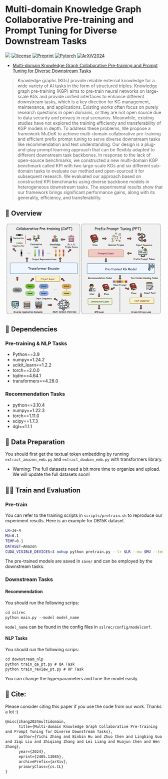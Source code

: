 # Multi-domain Knowledge Graph Collaborative Pre-training and Prompt Tuning for Diverse Downstream Tasks


![](https://img.shields.io/badge/version-1.0.1-blue)
[![license](https://img.shields.io/github/license/mashape/apistatus.svg?maxAge=2592000)](https://github.com/zjukg/NATIVE/main/LICENSE)
[![Preprint](https://img.shields.io/badge/Preprint'24-brightgreen)](https://arxiv.org/abs/2405.13085)
[![Pytorch](https://img.shields.io/badge/PyTorch-%23EE4C2C.svg?e&logo=PyTorch&logoColor=white)](https://pytorch.org/)
[![ArXiV2024](https://img.shields.io/badge/ArXiV-2024-%23bd9f65?labelColor=%2377BBDD&color=3388bb)](https://arxiv.org/abs/2405.13085)
 - [Multi-domain Knowledge Graph Collaborative Pre-training and Prompt Tuning for Diverse Downstream Tasks
](https://arxiv.org/abs/2405.13085)

> Knowledge graphs (KGs) provide reliable external knowledge for a wide variety of AI tasks in the form of structured triples. Knowledge graph pre-training (KGP) aims to pre-train neural networks on large-scale KGs and provide unified interfaces to enhance different downstream tasks, which is a key direction for KG management, maintenance, and applications. Existing works often focus on purely research questions in open domains, or they are not open source due to data security and privacy in real scenarios. Meanwhile, existing studies have not explored the training efficiency and transferability of KGP models in depth. To address these problems, We propose a framework MuDoK to achieve multi-domain collaborative pre-training and efficient prefix prompt tuning to serve diverse downstream tasks like recommendation and text understanding. Our design is a plug-and-play prompt learning approach that can be flexibly adapted to different downstream task backbones. In response to the lack of open-source benchmarks, we constructed a new multi-domain KGP benchmark called KPI with two large-scale KGs and six different sub-domain tasks to evaluate our method and open-sourced it for subsequent research. We evaluated our approach based on constructed KPI benchmarks using diverse backbone models in heterogeneous downstream tasks. The experimental results show that our framework brings significant performance gains, along with its generality, efficiency, and transferability.


## 👀 Overview
![model](resource/model.png)

## 🐍 Dependencies
### Pre-training & NLP Tasks
- Python==3.9
- numpy==1.24.2
- scikit_learn==1.2.2
- torch==2.0.0
- tqdm==4.64.1
- transformers==4.28.0

### Recommendation Tasks
- python==3.10.4
- numpy==1.22.3
- torch==1.11.0
- scipy==1.7.3
- dgl==1.1.1


## 📖 Data Preparation
You should first get the textual token embedding by running `extract_amazon_emb.py` and `extract_douban_emb.py` with transformers library.
- Warning: The full datasets need a bit more time to organize and upload. We will update the full datasets soon!

## 🏃‍♀️ Train and Evaluation

### Pre-train
You can refer to the training scripts in `scripts/pretrain.sh` to reproduce our experiment results. Here is an example for DB15K dataset.

```bash
LR=3e-4
MU=0.1
TEMP=0.1
DATASET=Amazon
CUDA_VISIBLE_DEVICES=3 nohup python pretrain.py --lr $LR --mu $MU --temperature $TEMP --dataset $DATASET > log-$DATASET-LR$LR-MU$MU-TEMP$TEMP.txt &
```
The pre-trained models are saved in `save/` and can be employed by the downstream tasks.

### Downstream Tasks

#### Recommendation

You should run the following scrips:

```
cd sslrec
python main.py --model model_name
```
`model_name` can be found in the config files in `sslrec/config/modelconf`. 

#### NLP Tasks
You should run the following scrips:

```
cd downstream_nlp
python train_qa_pt.py # QA Task
python train_review_pt.py # RP Task
```
You can change the hyperparameters and tune the model easily.



## 🤝 Cite:
Please consider citing this paper if you use the code from our work.
Thanks a lot :)

```bigquery
@misc{zhang2024multidomain,
      title={Multi-domain Knowledge Graph Collaborative Pre-training and Prompt Tuning for Diverse Downstream Tasks}, 
      author={Yichi Zhang and Binbin Hu and Zhuo Chen and Lingbing Guo and Ziqi Liu and Zhiqiang Zhang and Lei Liang and Huajun Chen and Wen Zhang},
      year={2024},
      eprint={2405.13085},
      archivePrefix={arXiv},
      primaryClass={cs.CL}
}
```